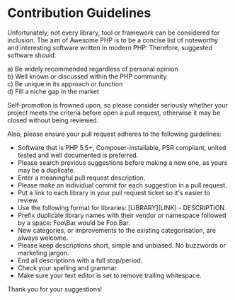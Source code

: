 # Contribution Guidelines
Unfortunately, not every library, tool or framework can be considered for inclusion. The aim of Awesome PHP is to be a concise list of noteworthy and interesting software written in modern PHP. Therefore, suggested software should: 

a) Be widely recommended regardless of personal opinion  
b) Well known or discussed within the PHP community  
c) Be unique in its approach or function  
d) Fill a niche gap in the market  

Self-promotion is frowned upon, so please consider seriously whether your project meets the criteria before open a pull request, otherwise it may be closed without being reviewed.

Also, please ensure your pull request adheres to the following guidelines:

* Software that is PHP 5.5+, Composer-installable, PSR compliant, united tested and well documented is preferred.
* Please search previous suggestions before making a new one, as yours may be a duplicate.
* Enter a meaningful pull request description.
* Please make an individual commit for each suggestion in a pull request.
* Put a link to each library in your pull request ticket so it's easier to review.
* Use the following format for libraries: \[LIBRARY\]\(LINK\) - DESCRIPTION.
* Prefix duplicate library names with their vendor or namespace followed by a space: Foo\Bar would be Foo Bar.
* New categories, or improvements to the existing categorisation, are always welcome.
* Please keep descriptions short, simple and unbiased. No buzzwords or marketing jargon. 
* End all descriptions with a full stop/period.
* Check your spelling and grammar.
* Make sure your text editor is set to remove trailing whitespace.

Thank you for your suggestions!
